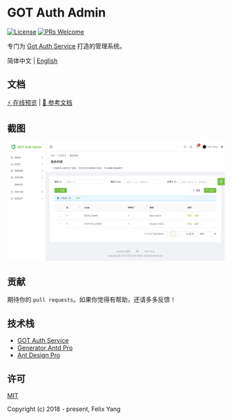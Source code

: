 # GOT Auth Admin

[![License](https://img.shields.io/github/license/codetrial/got-auth-admin.svg)](https://github.com/codetrial/got-auth-admin)
[![PRs Welcome](https://img.shields.io/badge/PRs-welcome-brightgreen.svg?style=flat-square)](https://github.com/codetrial/generator-antd-pro)

专门为 [Got Auth Service](https://github.com/codetrial/got-auth-service) 打造的管理系统。

简体中文 | [English](./README.md)

## 文档

[:zap: 在线预览](https://got-auth-admin.netlify.com) | [:book: 参考文档](https://codetrial.github.io/gotauth)

## 截图

![Screen Capture](.github/preview.png)

## 贡献

期待你的 `pull requests`。如果你觉得有帮助，还请多多反馈！

## 技术栈

- [GOT Auth Service](https://github.com/codetrial/got-auth-service)
- [Generator Antd Pro](https://github.com/codetrial/generator-antd-pro)
- [Ant Design Pro](https://github.com/ant-design/ant-design-pro)

## 许可

[MIT](http://opensource.org/licenses/MIT)

Copyright (c) 2018 - present, Felix Yang
